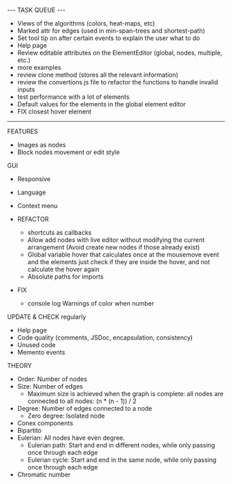 
--- TASK QUEUE ---

- Views of the algorithms (colors, heat-maps, etc)
- Marked attr for edges (used in min-span-trees and shortest-path)
- Set tool tip on after certain events to explain the user what to do
- Help page
- Review editable attributes on the ElementEditor (global, nodes, multiple, etc.)
- more examples
- review clone method (stores all the relevant information)
- review the convertions.js file to refactor the functions to handle invalid inputs
- test performance with a lot of elements
- Default values for the elements in the global element editor
- FIX closest hover element

------------------

FEATURES
  - Images as nodes
  - Block nodes movement or edit style

GUI
  - Responsive
  - Language
  - Context menu


- REFACTOR 
  - shortcuts as callbacks
  - Allow add nodes with live editor without modifying the current arrangement (Avoid create new nodes if those already exist)
  - Global variable hover that calculates once at the mousemove event and the elements just check if they are inside the hover, and not calculate the hover again
  - Absolute paths for imports


- FIX
  - console log Warnings of color when number


UPDATE & CHECK regularly
  - Help page
  - Code quality (comments, JSDoc, encapsulation, consistency)
  - Unused code
  - Memento events

THEORY
 - Order: Number of nodes
 - Size: Number of edges
   - Maximum size is achieved when the graph is complete: all nodes are connected to all nodes: (n * (n - 1)) / 2
 - Degree: Number of edges connected to a node
    - Zero degree: Isolated node
 - Conex components
 - Bipartito
 - Eulerian: All nodes have even degree.
   - Eulerian path: Start and end in different nodes, while only passing once through each edge
   - Eulerian cycle: Start and end in the same node, while only passing once through each edge
 - Chromatic number